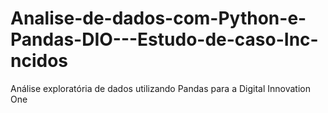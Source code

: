# Analise-de-dados-com-Python-e-Pandas-DIO---Estudo-de-caso-Inc-ncidos
Análise exploratória de dados utilizando Pandas para a Digital Innovation One

